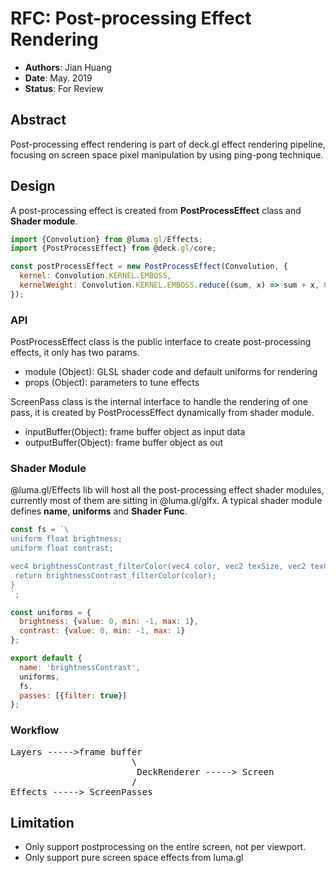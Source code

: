 # RFC: Post-processing Effect Rendering

* **Authors**: Jian Huang
* **Date**: May. 2019
* **Status**: For Review

## Abstract
Post-processing effect rendering is part of deck.gl effect rendering pipeline, focusing on screen space pixel manipulation by using ping-pong technique.

## Design

A post-processing effect is created from **PostProcessEffect** class and **Shader module**.
```js
import {Convolution} from @luma.gl/Effects;
import {PostProcessEffect} from @deck.gl/core;

const postProcessEffect = new PostProcessEffect(Convolution, {  
  kernel: Convolution.KERNEL.EMBOSS,  
  kernelWeight: Convolution.KERNEL.EMBOSS.reduce((sum, x) => sum + x, 0)  
});
```

### API

PostProcessEffect class is the public interface to create post-processing effects, it only has two params.
* module (Object): GLSL shader code and default uniforms for rendering
* props (Object): parameters to tune effects

ScreenPass class is the internal interface to handle the rendering of one pass, it is created by PostProcessEffect dynamically from shader module.
* inputBuffer(Object): frame buffer object as input data
* outputBuffer(Object): frame buffer object as out

### Shader Module
@luma.gl/Effects lib will host all the post-processing effect shader modules, currently most of them are sitting in @luma.gl/glfx. A typical shader module defines **name**, **uniforms** and **Shader Func**.
```js
const fs = `\  
uniform float brightness;  
uniform float contrast;  

vec4 brightnessContrast_filterColor(vec4 color, vec2 texSize, vec2 texCoords) {  
 return brightnessContrast_filterColor(color);
}  
`;  

const uniforms = {  
  brightness: {value: 0, min: -1, max: 1},  
  contrast: {value: 0, min: -1, max: 1}  
};  

export default {  
  name: 'brightnessContrast',  
  uniforms,  
  fs,  
  passes: [{filter: true}]  
};
```
### Workflow
<pre>Layers ----->frame buffer
                       \
                        DeckRenderer -----> Screen
                       /
Effects -----> ScreenPasses</pre>

## Limitation
* Only support postprocessing on the entire screen, not per viewport.
* Only support pure screen space effects from luma.gl
